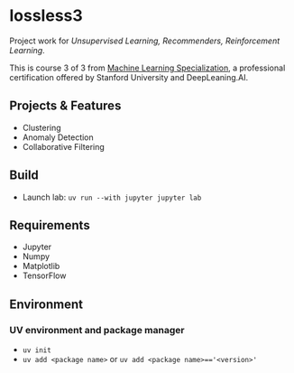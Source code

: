 # lossless3
Project work for *Unsupervised Learning, Recommenders, Reinforcement Learning*.

This is course 3 of 3 from [Machine Learning Specialization](https://online.stanford.edu/courses/soe-ymls-machine-learning-specialization), 
a professional certification offered by Stanford University and DeepLeaning.AI. 

## Projects & Features
* Clustering
* Anomaly Detection
* Collaborative Filtering

## Build
* Launch lab: `uv run --with jupyter jupyter lab`

## Requirements
* Jupyter
* Numpy
* Matplotlib
* TensorFlow

## Environment 

### UV environment and package manager
* `uv init`
* `uv add <package name>` or `uv add <package name>=='<version>'`